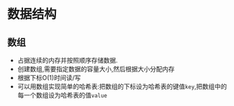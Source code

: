 # 数据结构

## 数组  

* 占据连续的内存并按照顺序存储数据.
* 创建数组,需要指定数据的容量大小,然后根据大小分配内存
* 根据下标O\(1\)时间读/写
* 可以用数组实现简单的哈希表:把数组的下标设为哈希表的键值`key`,把数组中的每一个数组设为哈希表的值`value`





